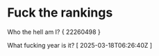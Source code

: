 # Fuck the rankings

Who the hell am I?
{ 22260498 }

What fucking year is it?
[ 2025-03-18T06:26:40Z ]
